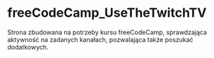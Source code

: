 # freeCodeCamp_UseTheTwitchTV
Strona zbudowana na potrzeby kursu freeCodeCamp, sprawdzająca aktywność na zadanych kanałach, pozwalająca także poszukać dodatkowych.
